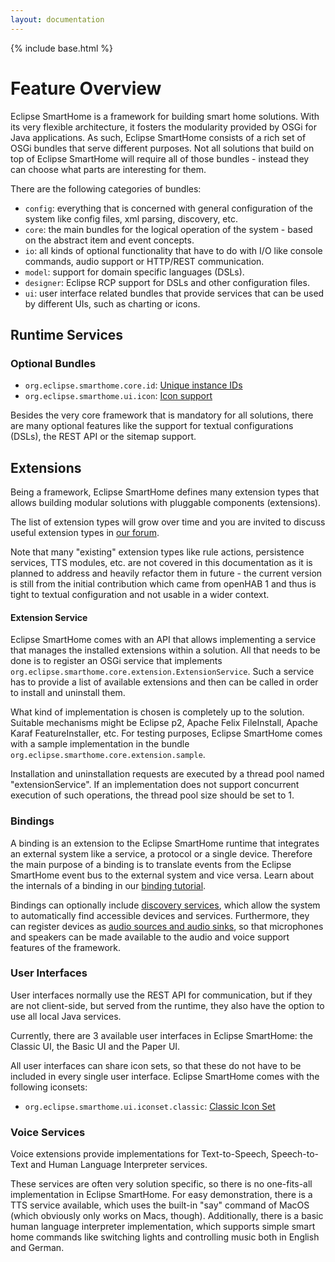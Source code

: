 ```yaml
---
layout: documentation
---
```


{% include base.html %}

# Feature Overview

Eclipse SmartHome is a framework for building smart home solutions. With its very flexible architecture, it fosters the modularity provided by OSGi for Java applications.
As such, Eclipse SmartHome consists of a rich set of OSGi bundles that serve different purposes. Not all solutions that build on top of Eclipse SmartHome will require all of those bundles - instead they can choose what parts are interesting for them.

There are the following categories of bundles:

 - `config`: everything that is concerned with general configuration of the system like config files, xml parsing, discovery, etc.	
 - `core`: the main bundles for the logical operation of the system - based on the abstract item and event concepts.
 - `io`: all kinds of optional functionality that have to do with I/O like console commands, audio support or HTTP/REST communication.
 - `model`: support for domain specific languages (DSLs). 
 - `designer`: Eclipse RCP support for DSLs and other configuration files.
 - `ui`: user interface related bundles that provide services that can be used by different UIs, such as charting or icons.

## Runtime Services

### Optional Bundles

 - `org.eclipse.smarthome.core.id`: [Unique instance IDs](core/id.html)
 - `org.eclipse.smarthome.ui.icon`: [Icon support](icons.html)

Besides the very core framework that is mandatory for all solutions, there are many optional features like the support for textual configurations (DSLs), the REST API or the sitemap support.

## Extensions

Being a framework, Eclipse SmartHome defines many extension types that allows building modular solutions with pluggable components (extensions). 

The list of extension types will grow over time and you are invited to discuss useful extension types in [our forum](https://www.eclipse.org/forums/eclipse.smarthome).

Note that many "existing" extension types like rule actions, persistence services, TTS modules, etc. are not covered in this documentation as it is planned to address and heavily refactor them in future - the current version is still from the initial contribution which came from openHAB 1 and thus is tight to textual configuration and not usable in a wider context.

#### Extension Service

Eclipse SmartHome comes with an API that allows implementing a service that manages the installed extensions within a solution. All that needs to be done is to register an OSGi service that implements `org.eclipse.smarthome.core.extension.ExtensionService`. Such a service has to provide a list of available extensions and then can be called in order to install and uninstall them.

What kind of implementation is chosen is completely up to the solution. Suitable mechanisms might be Eclipse p2, Apache Felix FileInstall, Apache Karaf FeatureInstaller, etc. For testing purposes, Eclipse SmartHome comes with a sample implementation in the bundle `org.eclipse.smarthome.core.extension.sample`.

Installation and uninstallation requests are executed by a thread pool named "extensionService". If an implementation does not support concurrent execution of such operations, the thread pool size should be set to 1.

### Bindings

A binding is an extension to the Eclipse SmartHome runtime that integrates an external system like a service, a protocol or a single device. Therefore the main purpose of a binding is to translate events from the Eclipse SmartHome event bus to the external system and vice versa. Learn about the internals of a binding in our [binding tutorial](../development/bindings/how-to.html).

Bindings can optionally include [discovery services](../concepts/discovery.html), which allow the system to automatically find accessible devices and services. Furthermore, they can register devices as [audio sources and audio sinks](../concepts/audio.html), so that microphones and speakers can be made available to the audio and voice support features of the framework.

### User Interfaces

User interfaces normally use the REST API for communication, but if they are not client-side, but served from the runtime, they also have the option to use all local Java services.

Currently, there are 3 available user interfaces in Eclipse SmartHome: the Classic UI, the Basic UI and the Paper UI.

All user interfaces can share icon sets, so that these do not have to be included in every single user interface.
Eclipse SmartHome comes with the following iconsets:

 - `org.eclipse.smarthome.ui.iconset.classic`: [Classic Icon Set](ui/iconset/classic/readme.html)

### Voice Services
 
Voice extensions provide implementations for Text-to-Speech, Speech-to-Text and Human Language Interpreter services.
 
These services are often very solution specific, so there is no one-fits-all implementation in Eclipse SmartHome.
For easy demonstration, there is a TTS service available, which uses the built-in "say" command of MacOS (which obviously only works on Macs, though).
Additionally, there is a basic human language interpreter implementation, which supports simple smart home commands like switching lights and controlling music both in English and German.
 